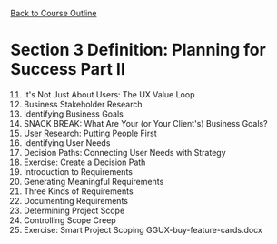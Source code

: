 [Back to Course Outline](../course-outline.md)

# Section 3 Definition: Planning for Success Part II
11. It's Not Just About Users: The UX Value Loop
12. Business Stakeholder Research
13. Identifying Business Goals
14. SNACK BREAK: What Are Your (or Your Client's) Business Goals?
15. User Research: Putting People First
16. Identifying User Needs
17. Decision Paths: Connecting User Needs with Strategy
18. Exercise: Create a Decision Path
19. Introduction to Requirements
20. Generating Meaningful Requirements
21. Three Kinds of Requirements
22. Documenting Requirements
23. Determining Project Scope
24. Controlling Scope Creep
25. Exercise: Smart Project Scoping
  GGUX-buy-feature-cards.docx
